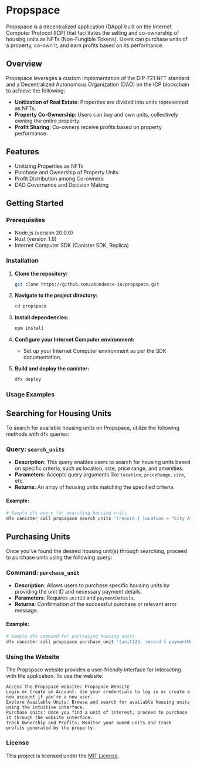 # Propspace

Propspace is a decentralized application (DApp) built on the Internet Computer Protocol (ICP) that facilitates the selling and co-ownership of housing units as NFTs (Non-Fungible Tokens). Users can purchase units of a property, co-own it, and earn profits based on its performance.

## Overview

Propspace leverages a custom implementation of the DIP-721 NFT standard and a Decentralized Autonomous Organization (DAO) on the ICP blockchain to achieve the following:

- **Unitization of Real Estate**: Properties are divided into units represented as NFTs.
- **Property Co-Ownership**: Users can buy and own units, collectively owning the entire property.
- **Profit Sharing**: Co-owners receive profits based on property performance.

## Features

- Unitizing Properties as NFTs
- Purchase and Ownership of Property Units
- Profit Distribution among Co-owners
- DAO Governance and Decision Making

## Getting Started

### Prerequisites

- Node.js (version 20.0.0)
- Rust (version 1.6)
- Internet Computer SDK (Canister SDK, Replica)

### Installation

1. **Clone the repository:**
   ```bash
   git clone https://github.com/abundance-io/propspace.git
   ```

2. **Navigate to the project directory:**
   ```bash
   cd propspace
   ```

3. **Install dependencies:**
   ```bash
   npm install
   ```

4. **Configure your Internet Computer environment:**
   - Set up your Internet Computer environment as per the SDK documentation.

5. **Build and deploy the canister:**
   ```bash
   dfx deploy
   ```

### Usage Examples


## Searching for Housing Units

To search for available housing units on Propspace, utilize the following methods with `dfx` queries:

### Query: `search_units`

- **Description**: This query enables users to search for housing units based on specific criteria, such as location, size, price range, and amenities.
- **Parameters**: Accepts query arguments like `location`, `priceRange`, `size`, etc.
- **Returns**: An array of housing units matching the specified criteria.

#### Example:

```bash
# Sample dfx query for searching housing units
dfx canister call propspace search_units '(record { location = "City A"; priceRange = "$100,000 - $200,000"; size = "2 bedrooms"; })'
```

## Purchasing Units

Once you've found the desired housing unit(s) through searching, proceed to purchase units using the following query:

### Command: `purchase_unit`

- **Description**: Allows users to purchase specific housing units by providing the unit ID and necessary payment details.
- **Parameters**: Requires `unitId` and `paymentDetails`.
- **Returns**: Confirmation of the successful purchase or relevant error message.

#### Example:

```bash
# Sample dfx command for purchasing housing units
dfx canister call propspace purchase_unit '(unit123, record { paymentMethod = "Credit Card"; amount = "$150,000"; })'
```

### Using the Website

The Propspace website provides a user-friendly interface for interacting with the application. To use the website:

    Access the Propspace website: Propspace Website
    Login or Create an Account: Use your credentials to log in or create a new account if you're a new user.
    Explore Available Units: Browse and search for available housing units using the intuitive interface.
    Purchase Units: Once you find a unit of interest, proceed to purchase it through the website interface.
    Track Ownership and Profits: Monitor your owned units and track profits generated by the property.

### License

This project is licensed under the [MIT License](LICENSE).
